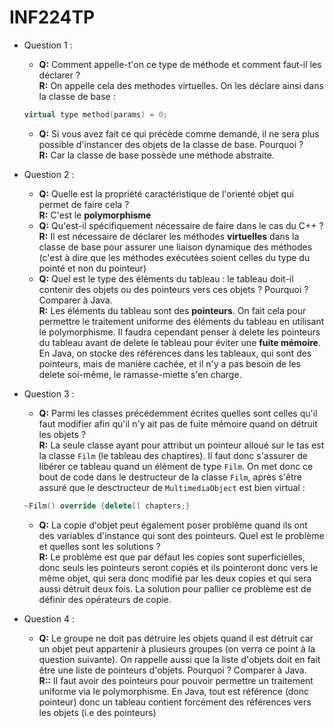# INF224TP

* Question 1 :
    * **Q:** Comment appelle-t'on ce type de méthode et comment faut-il les déclarer ?\
    **R:** On appelle cela des methodes virtuelles. On les déclare ainsi dans la classe de base : 
    ```C++
    virtual type method(params) = 0;
    ``` 
    * **Q:** Si vous avez fait ce qui précède comme demandé, il ne sera plus possible d'instancer des objets de la classe de base. Pourquoi ?\
    **R:** Car la classe de base possède une méthode abstraite.

* Question 2 : 
    * **Q:** Quelle est la propriété caractéristique de l'orienté objet qui permet de faire cela ?\
    **R:** C'est le **polymorphisme**
    * **Q:** Qu'est-il spécifiquement nécessaire de faire dans le cas du C++ ?\
    **R:** Il est nécessaire de déclarer les méthodes **virtuelles** dans la classe de base pour assurer une liaison dynamique des méthodes (c'est à dire que les méthodes exécutées soient celles du type du pointé et non du pointeur)
    * **Q:** Quel est le type des éléments du tableau : le tableau doit-il contenir des objets ou des pointeurs vers ces objets ? Pourquoi ? Comparer à Java.\
    **R:** Les éléments du tableau sont des **pointeurs**. On fait cela pour permettre le traitement uniforme des éléments du tableau en utilisant le polymorphisme. Il faudra cependant penser à delete les pointeurs du tableau avant de delete le tableau pour éviter une **fuite mémoire**. En Java, on stocke des références dans les tableaux, qui sont des pointeurs, mais de manière cachée, et il n'y a pas besoin de les delete soi-même, le ramasse-miette s'en charge.

* Question 3 :
    * **Q:** Parmi les classes précédemment écrites quelles sont celles qu'il faut modifier afin qu'il n'y ait pas de fuite mémoire quand on détruit les objets ?\
    **R:** La seule classe ayant pour attribut un pointeur alloué sur le tas est la classe ``Film`` (le tableau des chaptires). Il faut donc s'assurer de libérer ce tableau quand un élément de type ``Film``. On met donc ce bout de code dans le destructeur de la classe ``Film``, après s'être assuré que le desctructeur de ``MultimediaObject`` est bien virtual :  
    ```C++
    ~Film() override {delete[] chapters;}
    ```
    * **Q:** La copie d'objet peut également poser problème quand ils ont des variables d'instance qui sont des pointeurs. Quel est le problème et quelles sont les solutions ?\
    **R:** Le problème est que par défaut les copies sont superficielles, donc seuls les pointeurs seront copiés et ils pointeront donc vers le même objet, qui sera donc modifié par les deux copies et qui sera aussi détruit deux fois. La solution pour pallier ce problème est de définir des opérateurs de copie.

* Question 4 : 
    * **Q:** Le groupe ne doit pas détruire les objets quand il est détruit car un objet peut appartenir à plusieurs groupes (on verra ce point à la question suivante). On rappelle aussi que la liste d'objets doit en fait être une liste de pointeurs d'objets. Pourquoi ? Comparer à Java.\
    **R::** Il faut avoir des pointeurs pour pouvoir permettre un traitement uniforme via le polymorphisme. En Java, tout est référence (donc pointeur) donc un tableau contient forcément des références vers les objets (i.e des pointeurs)